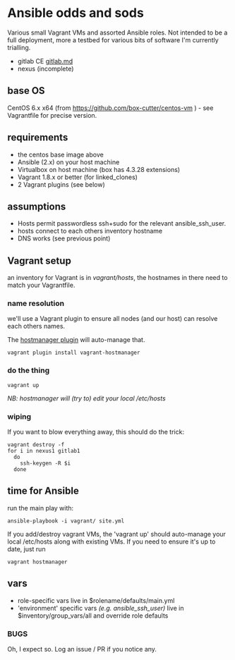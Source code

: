 Ansible odds and sods
=====================

Various small Vagrant VMs and assorted Ansible roles.
Not intended to be a full deployment, more a testbed for
various bits of software I'm currently trialling.

  * gitlab CE [gitlab.md](gitlab.md)
  * nexus (incomplete)

## base OS

CentOS 6.x x64 (from https://github.com/box-cutter/centos-vm ) -
see Vagrantfile for precise version.

## requirements

* the centos base image above
* Ansible (2.x) on your host machine
* Virtualbox on host machine (box has 4.3.28 extensions)
* Vagrant 1.8.x or better (for linked_clones)
* 2 Vagrant plugins (see below)

## assumptions

* Hosts permit passwordless ssh+sudo for the relevant ansible_ssh_user.
* hosts connect to each others inventory hostname
* DNS works (see previous point)

## Vagrant setup

an inventory for Vagrant is in *vagrant/hosts*, the hostnames
in there need to match your Vagrantfile.


### name resolution

we'll use a Vagrant plugin to ensure all nodes (and our host) can resolve each others names.

The [hostmanager plugin](https://github.com/smdahlen/vagrant-hostmanager) will auto-manage that.

    vagrant plugin install vagrant-hostmanager

### do the thing

    vagrant up

_NB: hostmanager will (try to) edit your local /etc/hosts_

### wiping 

If you want to blow everything away, this should do the trick:

    vagrant destroy -f
    for i in nexus1 gitlab1
      do
        ssh-keygen -R $i
      done

## time for Ansible

run the main play with:

    ansible-playbook -i vagrant/ site.yml

If you add/destroy vagrant VMs, the 'vagrant up' should
auto-manage your local /etc/hosts along with existing VMs. If you
need to ensure it's up to date, just run

    vagrant hostmanager

## vars

* role-specific vars live in $rolename/defaults/main.yml
* 'environment' specific vars _(e.g. ansible_ssh_user)_ live in $inventory/group_vars/all
  and override role defaults

### BUGS

Oh, I expect so. Log an issue / PR if you notice any.
